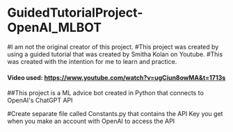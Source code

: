 # GuidedTutorialProject-OpenAI_MLBOT
#I am not the original creator of this project.
#This project was created by using a guided tutorial that was created by Smitha Kolan on Youtube.
#This was created with the intention for me to learn and practice.
#### Video used: https://www.youtube.com/watch?v=ugCiun8owMA&t=1713s ######

##This project is a ML advice bot created in Python that connects to OpenAI's ChatGPT API 

#Create separate file called Constants.py that contains the API Key you get when you make an account with OpenAI to access the API
